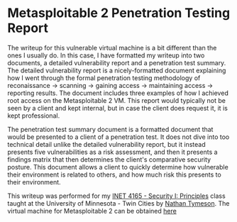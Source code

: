 # Metasploitable 2 Penetration Testing Report

The writeup for this vulnerable virtual machine is a bit different than the ones I usually do. In this case, I have formatted my writeup into two documents, a detailed vulnerability report and a penetration test summary. The detailed vulnerability report is a nicely-formatted document explaining how I went through the formal penetration testing methodology of reconaissance -> scanning -> gaining access -> maintaining access -> reporting results. The document includes three examples of how I achieved root access on the Metasploitable 2 VM. This report would typically not be seen by a client and kept internal, but in case the client does request it, it is kept professional.

The penetration test summary document is a formatted document that would be presented to a client of a penetration test. It does not dive into too technical detail unlike the detailed vulnerability report, but it instead presents five vulnerabilities as a risk assessment, and then it presents a findings matrix that then determines the client's comparative security posture. This document allows a client to quickly determine how vulnerable their environment is related to others, and how much risk this presents to their environment.

This writeup was performed for my [INET 4165 - Security I: Principles](https://onestop2.umn.edu/pcas/viewCatalogCourse.do?courseId=801777 "University of Minnesota course catalog entry for INET 4165") class taught at the University of Minnesota - Twin Cities by [Nathan Tymeson](https://ccaps.umn.edu/nathan-tymeson "My professor for the course"). The virtual machine for Metasploitable 2 can be obtained [here](https://information.rapid7.com/metasploitable-download.html "Download link for Metasploitable 2")
